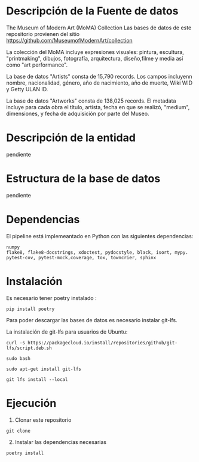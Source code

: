 # Descripción de la Fuente de datos
The Museum of Modern Art (MoMA) Collection
Las bases de datos de este repositorio provienen del sitio https://github.com/MuseumofModernArt/collection

La colección del MoMA incluye expresiones visuales: pintura, escultura, "printmaking", dibujos, fotografía, arquitectura, diseño,filme y media así como "art performance".

La base de datos "Artists"  consta de 15,790 records. Los campos incluyenn nombre, nacionalidad, género, año de nacimiento, año de muerte, Wiki WID y Getty ULAN ID.  

La base de datos "Artworks" consta de 138,025 records. El metadata incluye para cada obra el título, artista, fecha en que se realizó, "medium", dimensiones, y fecha de adquisición por parte del Museo.

# Descripción de la entidad
pendiente

# Estructura de la base de datos
pendiente

# Dependencias
El pipeline está implemeantado en Python con las siguientes dependencias:

```
numpy
flake8, flake8-docstrings, xdoctest, pydocstyle, black, isort, mypy. pytest-cov, pytest-mock,coverage, tox, towncrier, sphinx
```


# Instalación

Es necesario tener poetry instalado : 
```
pip install poetry
```

Para poder descargar las bases de datos es necesario instalar git-lfs. 

La instalación de git-lfs para usuarios de Ubuntu:
```
curl -s https://packagecloud.io/install/repositories/github/git-lfs/script.deb.sh

sudo bash

sudo apt-get install git-lfs

git lfs install --local 
```

# Ejecución

1. Clonar este  repositorio
```
git clone
```
 
2. Instalar las dependencias necesarias
```
poetry install
```  
